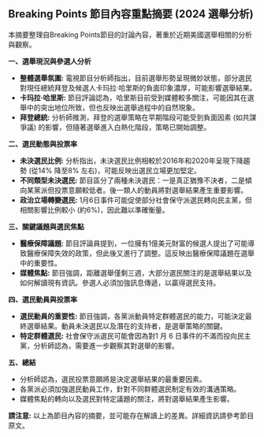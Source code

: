 ## Breaking Points 節目內容重點摘要 (2024 選舉分析)

本摘要整理自Breaking Points節目的討論內容，著重於近期美國選舉相關的分析與觀察。

**一、選舉現況與參選人分析**

*   **整體選舉氛圍:** 電視節目分析師指出，目前選舉形勢呈現微妙狀態，部分選民對現任總統拜登及候選人卡玛拉·哈里斯的負面印象濃厚，可能影響選舉結果。
*   **卡玛拉·哈里斯:** 節目評論認為，哈里斯目前受到媒體較多關注，可能因其在選舉中的突出地位所致，但也反映出選舉過程中的自然現象。
*    **拜登總統:** 分析師推測，拜登的選舉策略在早期階段可能受到負面因素 (如共謀爭議) 的影響，但隨著選舉進入白熱化階段，策略已開始調整。

**二、選民動態與投票率**

*   **未決選民比例:** 分析指出，未決選民比例相較於2016年和2020年呈現下降趨勢 (從14% 降至8% 左右)，可能反映出選民立場更加堅定。
*   **不同類型未決選民:** 節目區分了兩種未決選民：一是真正猶豫不決者，二是傾向某黨派但投票意願較低者。後一類人的動員將對選舉結果產生重要影響。
*   **政治立場轉變選民:** 1月6日事件可能促使部分社會保守派選民轉向民主黨，但相關影響比例較小 (約6%)，因此難以準確衡量。

**三、關鍵議題與選民焦點**

*   **醫療保障議題:** 節目評論員提到，一位擁有1億美元財富的候選人提出了可能導致醫療保障失效的政策，但此後又進行了調整。這反映出醫療保障議題在選舉中的重要性。
*   **媒體焦點:** 節目強調，距離選舉僅剩三週，大部分選民關注的是選舉結果以及如何解讀現有資訊。參選人必須加強訊息傳遞，以贏得選民支持。

**四、選民動員與投票率**

*   **選民動員的重要性:** 節目強調，各黨派動員特定群體選民的能力，可能決定最終選舉結果。動員未決選民以及潛在的支持者，是選舉策略的關鍵。
*   **特定群體選民:** 社會保守派選民可能會因為對1 月 6 日事件的不滿而投向民主黨，分析師認為，需要進一步觀察其對選舉的影響。

**五、總結**

*   分析師認為，選民投票意願將是決定選舉結果的最重要因素。
*   各黨派必須加強選民動員工作，針對不同群體選民制定有效的溝通策略。
*   媒體焦點的轉向以及選民對特定議題的關注，將對選舉結果產生影響。

**請注意:** 以上為節目內容的摘要，並可能存在解讀上的差異。詳細資訊請參考節目原文。